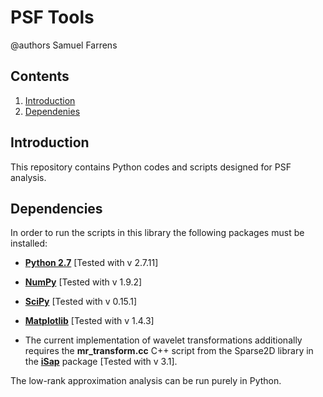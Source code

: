 PSF Tools
==================

@authors Samuel Farrens

Contents
------------
1. [Introduction](#intro_anchor)
2. [Dependenies](#depend_anchor)

<a name="intro_anchor"></a>
Introduction
------------
This repository contains Python codes and scripts designed for PSF analysis.

<a name="depend_anchor"></a>
Dependencies
------------
In order to run the scripts in this library the following packages must be installed:

* **<a href="https://www.python.org/download/releases/2.7/" target="_blank">Python 2.7</a>**
[Tested with v 2.7.11]

* **<a href="http://www.numpy.org/" target="_blank">NumPy</a>**
[Tested with v 1.9.2]

* **<a href="http://www.scipy.org/" target="_blank">SciPy</a>** [Tested with v 0.15.1]

* **<a href="http://matplotlib.org/" target="_blank">Matplotlib</a>** [Tested with v 1.4.3]

* The current implementation of wavelet transformations additionally requires the **mr_transform.cc** C++ script from the Sparse2D library in the **<a href="http://www.cosmostat.org/software/isap/" target="_blank">iSap</a>** package [Tested with v 3.1].

The low-rank approximation analysis can be run purely in Python.
